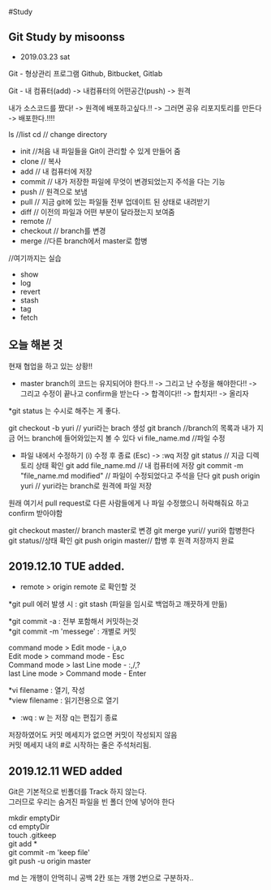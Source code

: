 #Study

## Git Study by misoonss

* 2019.03.23 sat

Git - 형상관리 프로그램
	Github, Bitbucket, Gitlab

Git - 내 컴퓨터(add) -> 내컴퓨터의 어떤공간(push) -> 원격


내가 소스코드를 짰다! -> 원격에 배포하고싶다.!! -> 그러면 공유 리포지토리를 만든다 -> 배포한다.!!!!

ls //list 
cd // change directory

* init //처음 내 파일들을 Git이 관리할 수 있게 만들어 줌
* clone // 복사
* add // 내 컴퓨터에 저장
* commit // 내가 저장한 파일에 무엇이 변경되었는지 주석을 다는 기능
* push // 원격으로 보냄
* pull // 지금 git에 있는 파일들 전부 업데이트 된 상태로 내려받기
* diff // 이전의 파일과 어떤 부분이 달라졌는지 보여줌
* remote //
* checkout // branch를 변경
* merge //다른 branch에서 master로 합병

//여기까지는 실습

* show
* log
* revert
* stash
* tag
* fetch


## 오늘 해본 것

현재 협업을 하고 있는 상황!!
 - master branch의 코드는 유지되어야 한다.!! -> 그리고 난 수정을 해야한다!! -> 그리고 수정이 끝나고 confirm을 받는다 -> 합격이다!! -> 합치자!! -> 올리자


*git status 는 수시로 해주는 게 좋다.

 git checkout -b yuri // yuri라는 brach 생성
 git branch //branch의 목록과 내가 지금 어느 branch에 들어와있는지 볼 수 있다
 vi file_name.md //파일 수정
  - 파일 내에서 수정하기 (i) 수정 후 종료 (Esc) -> :wq 저장
  git status // 지금 디렉토리 상태 확인
  git add file_name.md // 내 컴퓨터에 저장
  git commit -m "file_name.md modified" // 파일이 수정되었다고 주석을 단다
  git push origin yuri // yuri라는 branch로 원격에 파일 저장
  
  원래 여기서 pull request로 다른 사람들에게 나 파일 수정했으니 허락해줘요 하고 confirm 받아야함

  git checkout master// branch master로 변경
  git merge yuri// yuri와 합병한다
  git status//상태 확인
  git push origin master// 합병 후 원격 저장까지 완료


## 2019.12.10 TUE added.

- remote > origin 
remote 로 확인할 것

*git pull 에러 발생 시 : git stash (파일을 임시로 백업하고 깨끗하게 만듦)

*git commit -a : 전부 포함해서 커밋하는것  
*git commit -m 'messege' : 개별로 커밋


command mode > Edit mode - i,a,o  
Edit mode > command mode - Esc  
Command mode > last Line mode - :,/,?  
last Line mode > Command mode - Enter  

*vi filename : 열기, 작성  
*view filename : 읽기전용으로 열기  

- :wq : w 는 저장 q는 편집기 종료   

저장하였어도 커밋 메세지가 없으면 커밋이 작성되지 않음  
커밋 메세지 내의 #로 시작하는 줄은 주석처리됨.  


## 2019.12.11 WED added

Git은 기본적으로 빈폴더를 Track 하지 않는다.  
그러므로 우리는 숨겨진 파일을 빈 폴더 안에 넣어야 한다  

mkdir emptyDir  
cd emptyDir  
touch .gitkeep  
git add *  
git commit -m 'keep file'  
git push -u origin master   


md 는 개행이 안먹히니 공백 2칸 또는 개행 2번으로 구분하자..  
